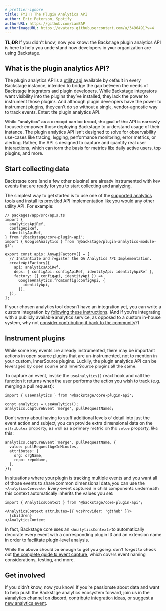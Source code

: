 ```yaml
---
# prettier-ignore
title: FYI 📣 The Plugin Analytics API
author: Eric Peterson, Spotify
authorURL: https://github.com/iamEAP
authorImageURL: https://avatars.githubusercontent.com/u/3496491?v=4
---
```


**TL;DR** If you didn't know, now you know: the Backstage plugin analytics API is here to help you understand how developers in your organization are using Backstage.

## What is the plugin analytics API?

The plugin analytics API is a [utility api](https://backstage.io/docs/api/utility-apis) available by default in every Backstage instance, intended to bridge the gap between the needs of Backstage integrators and plugin developers. While Backstage integrators want visibility into the plugins they’ve installed, they lack the power to instrument those plugins. And although plugin developers have the power to instrument plugins, they can’t do so without a single, vendor-agnostic way to track events. Enter: the plugin analytics API.

While “analytics” as a concept can be broad, the goal of the API is narrowly focused: empower those deploying Backstage to understand usage of their instance. The plugin analytics API isn’t designed to solve for observability use-cases like tracing, logging, performance monitoring, error metrics, or alerting. Rather, the API is designed to capture and quantify real user interactions, which can form the basis for metrics like daily active users, top plugins, and more.

## Start collecting data

Backstage core (and a few other plugins) are already instrumented with [key events](https://backstage.io/docs/plugins/analytics#key-events) that are ready for you to start collecting and analyzing.

The simplest way to get started is to use one of the [supported analytics tools](https://backstage.io/docs/plugins/analytics#supported-analytics-tools) and install its provided API implementation like you would any other utility API. For example:

```tsx
// packages/app/src/apis.ts
import {
  analyticsApiRef,
  configApiRef,
  identityApiRef,
} from '@backstage/core-plugin-api';
import { GoogleAnalytics } from '@backstage/plugin-analytics-module-ga';

export const apis: AnyApiFactory[] = [
  // Instantiate and register the GA Analytics API Implementation.
  createApiFactory({
    api: analyticsApiRef,
    deps: { configApi: configApiRef, identityApi: identityApiRef },
    factory: ({ configApi, identityApi }) =>
      GoogleAnalytics.fromConfig(configApi, {
        identityApi,
      }),
  }),
];
```

If your chosen analytics tool doesn’t have an integration yet, you can write a custom integration by [following these instructions](https://backstage.io/docs/plugins/analytics#writing-integrations). (And if you’re integrating with a publicly available analytics service, as opposed to a custom in-house system, why not [consider contributing it back to the community](https://backstage.io/docs/plugins/create-a-plugin)?)

## Instrument plugins

While some key events are already instrumented, there may be important actions in open source plugins that are un-instrumented, not to mention in your custom, InnerSource plugins. Luckily, the plugin analytics API can be leveraged by open source and InnerSource plugins all the same.

To capture an event, invoke the `useAnalytics()` react hook and call the function it returns when the user performs the action you wish to track (e.g. merging a pull request):

```tsx
import { useAnalytics } from '@backstage/core-plugin-api';

const analytics = useAnalytics();
analytics.captureEvent('merge', pullRequestName);
```

Don’t worry about having to stuff additional levels of detail into just the event action and subject, you can provide extra dimensional data on the `attributes` property, as well as a primary metric on the `value` property, like this:

```tsx
analytics.captureEvent('merge', pullRequestName, {
  value: pullRequestAgeInMinutes,
  attributes: {
    org: orgName,
    repo: repoName,
  },
});
```

In situations where your plugin is tracking multiple events and you want all of those events to share common dimensional data, you can use the `<AnalyticsContext>`. Every event captured in child components underneath this context automatically inherits the values you set:

```tsx
import { AnalyticsContext } from '@backstage/core-plugin-api';

<AnalyticsContext attributes={{ vcsProvider: 'github' }}>
  {children}
</AnalyticsContext
```

In fact, Backstage core uses an `<AnalyticsContext>` to automatically decorate every event with a corresponding plugin ID and an extension name in order to facilitate plugin-level analysis.

While the above should be enough to get you going, don’t forget to check out [the complete guide to event capture](https://backstage.io/docs/plugins/analytics#capturing-events), which covers event naming considerations, testing, and more.

## Get involved

If you didn’t know, now you know! If you’re passionate about data and want to help push the Backstage analytics ecosystem forward, join us in the [#analytics channel on discord](https://discord.com/channels/687207715902193673/1007303347914690610), contribute [integration ideas](https://github.com/backstage/backstage/issues/new?assignees=&labels=plugin&template=plugin_template.md&title=%5BAnalytics+Module%5D+THE+ANALYTICS+TOOL+TO+INTEGRATE), or [suggest a new analytics event](https://github.com/backstage/backstage/issues/new?assignees=&labels=enhancement&template=feature_template.md&title=[Analytics%20Event]:%20THE+EVENT+TO+CAPTURE).
